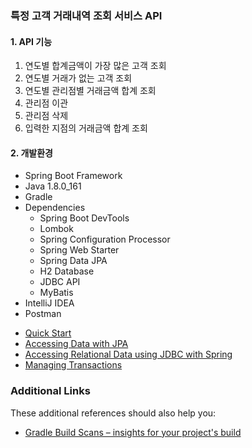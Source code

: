 ### 특정 고객 거래내역 조회 서비스 API

#### 1. API 기능
1. 연도별 합계금액이 가장 많은 고객 조회
2. 연도별 거래가 없는 고객 조회
3. 연도별 관리점별 거래금액 합계 조회
4. 관리점 이관
5. 관리점 삭제
6. 입력한 지점의 거래금액 합계 조회

#### 2. 개발환경
- Spring Boot Framework
- Java 1.8.0_161
- Gradle
- Dependencies
    - Spring Boot DevTools
    - Lombok
    - Spring Configuration Processor
    - Spring Web Starter
    - Spring Data JPA
    - H2 Database
    - JDBC API
    - MyBatis
- IntelliJ IDEA
- Postman

* [Quick Start](https://github.com/mybatis/spring-boot-starter/wiki/Quick-Start)
* [Accessing Data with JPA](https://spring.io/guides/gs/accessing-data-jpa/)
* [Accessing Relational Data using JDBC with Spring](https://spring.io/guides/gs/relational-data-access/)
* [Managing Transactions](https://spring.io/guides/gs/managing-transactions/)

### Additional Links
These additional references should also help you:

* [Gradle Build Scans – insights for your project's build](https://scans.gradle.com#gradle)

